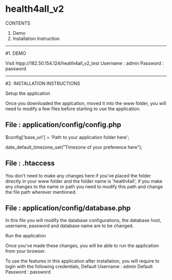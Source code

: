 health4all_v2
=============

CONTENTS
1. Demo
2. Installation Instruction

***********************************************************************************************************
#1. DEMO

Visit htpp://182.50.154.124/health4all_v2_test
Username : admin
Password : password


***********************************************************************************************************
#2. INSTALLATION INSTRUCTIONS

Setup the application

Once you downloaded the applcation, moved it into the www folder, you will need to modify a few files before
starting to use the application.

File : application/config/config.php
------------------------------------

$config['base_url'] = 'Path to your application folder here';

date_default_timezone_set("Timezone of your preference here");

File : .htaccess
------------------------------------
You don't need to make any changes here if you've placed the folder directly in your www folder and the folder name
is 'health4all', if you make any changes to the name or path you need to modify this path and change the file path wherever mentioned.

File : application/config/database.php
------------------------------------
In this file you will modify the database configurations, 
the database host, username, password and database name are to be changed.


Run the application

Once you've made these changes, you will be able to run the application from your browser.

To use the features in this application after installation, you will require to login with the following credentials,
Default Username : admin
Default Password : password

